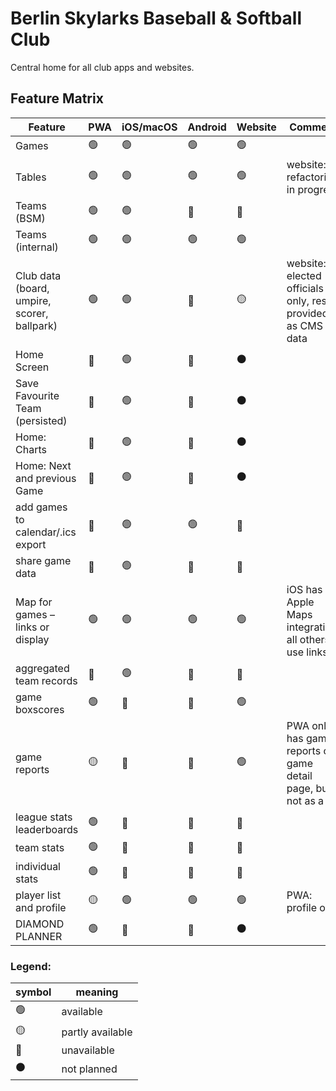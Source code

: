 # Berlin Skylarks Baseball & Softball Club

Central home for all club apps and websites.

## Feature Matrix

| **Feature**                                 | **PWA** | **iOS/macOS** | **Android** | **Website** | **Comment**                                                      |
| ------------------------------------------- | ------- | ------- | ----------- | ----------- | ---------------------------------------------------------------- |
| Games                                       | 🟢      | 🟢      | 🟢          | 🟢          |                                                                  |
| Tables                                      | 🟢      | 🟢      | 🟢          | 🟢          | website: refactoring in progress                                 |
| Teams (BSM)                                 | 🟢      | 🟢      | 🔴          | 🔴          |                                                                  |
| Teams (internal)                            | 🟢      | 🟢      | 🟢          | 🟢          |                                                                  |
| Club data (board, umpire, scorer, ballpark) | 🟢      | 🟢      | 🔴          | 🟡          | website: elected officials only, rest provided as CMS data       |
| Home Screen                                 | 🔴      | 🟢      | 🔴          | ⚫️          |                                                                  |
| Save Favourite Team (persisted)             | 🔴      | 🟢      | 🔴          | ⚫️          |                                                                  |
| Home: Charts                                | 🔴      | 🟢      | 🔴          | ⚫️          |                                                                  |
| Home: Next and previous Game                | 🔴      | 🟢      | 🔴          | ⚫️          |                                                                  |
| add games to calendar/.ics export           | 🔴      | 🟢      | 🟢          | 🔴          |                                                                  |
| share game data                             | 🔴      | 🟢      | 🔴          | 🔴          |                                                                  |
| Map for games – links or display            | 🟢      | 🟢      | 🟢          | 🟢          | iOS has Apple Maps integration, all others use links             |
| aggregated team records                     | 🔴      | 🟢      | 🔴          | 🔴          |                                                                  |
| game boxscores                              | 🟢      | 🔴      | 🔴          | 🟢          |                                                                  |
| game reports                                | 🟡      | 🔴      | 🔴          | 🟢          | PWA only has game reports on game detail page, but not as a list |
| league stats leaderboards                   | 🟢      | 🔴      | 🔴          | 🔴          |                                                                  |
| team stats                                  | 🟢      | 🔴      | 🔴          | 🔴          |                                                                  |
| individual stats                            | 🟢      | 🔴      | 🔴          | 🔴          |                                                                  |
| player list and profile                     | 🟡      | 🟢      | 🟢          | 🟢          | PWA: profile only                                                |
| DIAMOND PLANNER                             | 🟢      | 🔴      | 🔴          | ⚫️          |                                                                  |

### Legend:

|**symbol**| **meaning**|
|------|------|
|🟢|available|
|🟡|partly available|
|🔴|unavailable|
|⚫️ |not planned|
